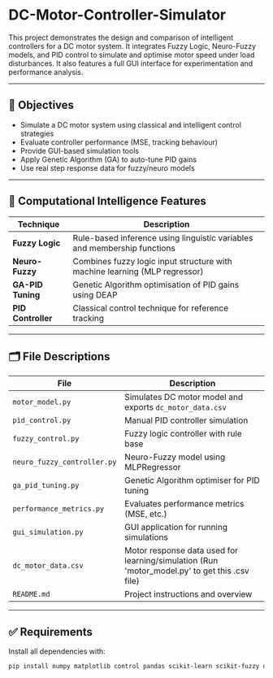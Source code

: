 # DC-Motor-Controller-Simulator
This project demonstrates the design and comparison of intelligent controllers for a DC motor system. It integrates Fuzzy Logic, Neuro-Fuzzy models, and PID control to simulate and optimise motor speed under load disturbances. It also features a full GUI interface for experimentation and performance analysis.

---

## 📌 Objectives

- Simulate a DC motor system using classical and intelligent control strategies
- Evaluate controller performance (MSE, tracking behaviour)
- Provide GUI-based simulation tools
- Apply Genetic Algorithm (GA) to auto-tune PID gains
- Use real step response data for fuzzy/neuro models

---

## 🧠 Computational Intelligence Features

| Technique          | Description |
|--------------------|-------------|
| **Fuzzy Logic**    | Rule-based inference using linguistic variables and membership functions |
| **Neuro-Fuzzy**    | Combines fuzzy logic input structure with machine learning (MLP regressor) |
| **GA-PID Tuning**  | Genetic Algorithm optimisation of PID gains using DEAP |
| **PID Controller** | Classical control technique for reference tracking |

---

## 🗂 File Descriptions

| File | Description |
|------|-------------|
| `motor_model.py` | Simulates DC motor model and exports `dc_motor_data.csv` |
| `pid_control.py` | Manual PID controller simulation |
| `fuzzy_control.py` | Fuzzy logic controller with rule base |
| `neuro_fuzzy_controller.py` | Neuro-Fuzzy model using MLPRegressor |
| `ga_pid_tuning.py` | Genetic Algorithm optimiser for PID tuning |
| `performance_metrics.py` | Evaluates performance metrics (MSE, etc.) |
| `gui_simulation.py` | GUI application for running simulations |
| `dc_motor_data.csv` | Motor response data used for learning/simulation (Run 'motor_model.py' to get this .csv file) |
| `README.md` | Project instructions and overview |

---

## ✅ Requirements

Install all dependencies with:

```bash
pip install numpy matplotlib control pandas scikit-learn scikit-fuzzy deap
